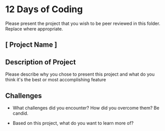# 12 Days of Coding

Please present the project that you wish to be peer reviewed in this folder. Replace where appropriate.

## [ Project Name ]

## Description of Project

Please describe why you chose to present this project and what do you think it's the best or most accomplishing feature

## Challenges

- What challenges did you encounter? How did you overcome them? Be candid.

- Based on this project, what do you want to learn more of?
